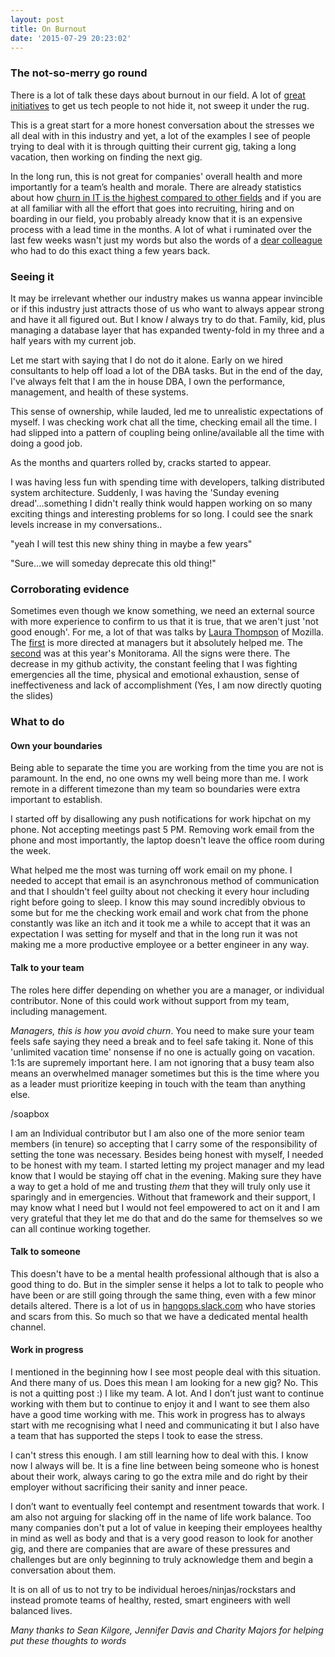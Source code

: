 ```yaml
---
layout: post
title: On Burnout
date: '2015-07-29 20:23:02'
---
```


### The not-so-merry go round


There is a lot of talk these days about burnout in our field. A lot of [great](http://burnout.io) [initiatives](http://mhprompt.org) to get us tech people to not hide it, not sweep it under the rug. 

This is a great start for a more honest conversation about the stresses we all deal with in this industry and yet, a lot of the examples I see of people trying to deal with it is through quitting their current gig, taking a long vacation, then working on finding the next gig. 

In the long run, this is not great for companies' overall health and more importantly for a team’s health and morale. There are already statistics about how [churn in IT is the highest compared to other fields](http://www.techrepublic.com/blog/career-management/tech-companies-have-highest-turnover-rate/) and if you are at all familiar with all the effort that goes into recruiting, hiring and on boarding in our field, you probably already know that it is an expensive process with a lead time in the months. A lot of what i ruminated over the last few weeks wasn't just my words but also the words of a [dear colleague](http://logikal.is/blog/2013/04/30/a-month-to-myself/) who had to do this exact thing a few years back.


### Seeing it

It may be irrelevant whether our industry makes us wanna appear invincible or if this industry just attracts those of us who want to always appear strong and have it all figured out. But I know *I* always try to do that. Family, kid, plus managing a database layer that has expanded twenty-fold in my three and a half years with my current job. 

Let me start with saying that I do not do it alone. Early on we hired consultants to help off load a lot of the DBA tasks. But in the end of the day, I've always felt that I am the in house DBA, I own the performance, management, and health of these systems. 

This sense of ownership, while lauded, led me to unrealistic expectations of myself. I was checking work chat all the time, checking email all the time. I had slipped into a pattern of coupling being online/available all the time with doing a good job. 

As the months and quarters rolled by, cracks started to appear. 

I was having less fun with spending time with developers, talking distributed system architecture. Suddenly, I was having the 'Sunday evening dread'...something I didn't really think would happen working on so many exciting things and interesting problems for so long.  I could see the snark levels increase in my conversations..

"yeah I will test this new shiny thing in maybe a few years"

"Sure...we will someday deprecate this old thing!"

### Corroborating evidence

Sometimes even though we know something, we need an external source with more experience to confirm to us that it is true, that we aren't just 'not good enough'. For me, a lot of that was talks by [Laura Thompson](https://twitter.com/lxt) of Mozilla. The [first](http://original.livestream.com/etsycodeascraft/video?clipId=pla_b7da40fe-ac51-4a87-ac0b-6002899457eb&utm_source=lslibrary&utm_medium=ui-thumb) is more directed at managers but it absolutely helped me. The [second](https://vimeo.com/131484322) was at this year's Monitorama. All the signs were there. The decrease in my github activity, the constant feeling that I was fighting emergencies all the time, physical and emotional exhaustion, sense of ineffectiveness and lack of accomplishment (Yes, I am now directly quoting the slides)

### What to do

#### Own your boundaries

Being able to separate the time you are working from the time you are not is paramount. In the end, no one owns my well being more than me. I work remote in a different timezone than my team so boundaries were extra important to establish.

 I started off by disallowing any push notifications for work hipchat on my phone. Not accepting meetings past 5 PM. Removing work email from the phone and most importantly, the laptop doesn't leave the office room during the week. 

What helped me the most was turning off work email on my phone. I needed to accept that email is an asynchronous method of communication and that I shouldn't feel guilty about not checking it every hour including right before going to sleep. I know this may sound incredibly obvious to some but for me the checking work email and work chat from the phone constantly was like an itch and it took me a while to accept that it was an expectation I was setting for myself and that in the long run it was not making me a more productive employee or a better engineer in any way.
 

#### Talk to your team

The roles here differ depending on whether you are a manager, or individual contributor. None of this could work without support from my team, including management. 

*Managers, this is how you avoid churn*.  You need to make sure your team feels safe saying they need a break and to feel safe taking it. None of this 'unlimited vacation time' nonsense if no one is actually going on vacation. 1:1s are supremely important here. I am not ignoring that a busy team also means an overwhelmed manager sometimes but this is the time where you as a leader must prioritize keeping in touch with the team than anything else. 

/soapbox


I am an Individual contributor but I am also one of the more senior team members (in tenure) so accepting that I carry some of the responsibility of setting the tone was necessary. Besides being honest with myself, I needed to be honest with my team. I started letting my project manager and my lead know that I would be staying off chat in the evening. Making sure they have a way to get a hold of me and trusting *them* that they will truly only use it sparingly and in emergencies. Without that framework and their support, I may know what I need but I would not feel empowered to act on it and I am very grateful that they let me do that and do the same for themselves so we can all continue working together.


#### Talk to someone

This doesn't have to be a mental health professional although that is also a good thing to do. But in the simpler sense it helps a lot to talk to people who have been or are still going through the same thing, even with a few minor details altered. There is a lot of us in [hangops.slack.com](http://signup.hangops.com) who have stories and scars from this. So much so that we have a dedicated mental health channel.

#### Work in progress

I mentioned in the beginning how I see most people deal with this situation. And there many of us. Does this mean I am looking for a new gig? No. This is not a quitting post :) I like my team. A lot. And I don’t just want to continue working with them but to continue to enjoy it and I want to see them also have a good time working with me. This work in progress has to always start with me recognising what I need and communicating it but I also have a team that has supported the steps I took to ease the stress. 

I can't stress this enough. I am still learning how to deal with this. I know now I always will be. It is a fine line between being someone who is honest about their work, always caring to go the extra mile and do right by their employer without sacrificing their sanity and inner peace.

I don’t want to eventually feel contempt and resentment towards that work. I am also not arguing for slacking off in the name of life work balance. Too many companies don't put a lot of value in keeping their employees healthy in mind as well as body and that is a very good reason to look for another gig, and there are companies that are aware of these pressures and challenges but are only beginning to truly acknowledge them and begin a conversation about them. 

It is on all of us to not try to be individual heroes/ninjas/rockstars and instead promote teams of healthy, rested, smart engineers with well balanced lives.


_Many thanks to Sean Kilgore, Jennifer Davis and Charity Majors for helping put these thoughts to words_

